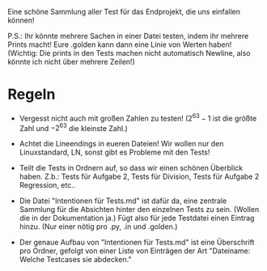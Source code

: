 Eine schöne Sammlung aller Test für das Endprojekt, die uns einfallen können!

P.S.: Ihr könnte mehrere Sachen in einer Datei testen, indem ihr mehrere Prints macht! Eure .golden kann dann eine Linie von Werten haben! (Wichtig: Die prints in den Tests machen nicht automatisch Newline, also könnte ich nicht über mehrere Zeilen!)

# Regeln

- Vergesst nicht auch mit großen Zahlen zu testen! ($2^{63}-1$ ist die größte Zahl und $- 2^{63}$ die kleinste Zahl.)

- Achtet die Lineendings in eueren Dateien! Wir wollen nur den Linuxstandard, LN, sonst gibt es Probleme mit den Tests!

- Teilt die Tests in Ordnern auf, so dass wir einen schönen Überblick haben. Z.b.: Tests für Aufgabe 2, Tests für Division, Tests für Aufgabe 2 Regression, etc..

- Die Datei "Intentionen für Tests.md" ist dafür da, eine zentrale Sammlung für die Absichten hinter den einzelnen Tests zu sein. (Wollen die in der Dokumentation ja.)
  Fügt also für jede Testdatei einen Eintrag hinzu. (Nur einer nötig pro .py, .in und .golden.)

- Der genaue Aufbau von "Intentionen für Tests.md" ist eine Überschrift pro Ordner, gefolgt von einer Liste von Einträgen der Art "Dateiname: Welche Testcases sie abdecken."
